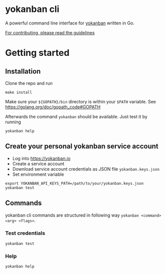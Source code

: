 # yokanban cli

A powerful command line interface for [yokanban](httsp://yokanban.io) written in Go.

[For contributing, please read the guidelines](CONTRIBUTING.md)

# Getting started

## Installation

Clone the repo and run

    make install

Make sure your `${GOPATH}/bin` directory is within your `$PATH` variable.
See https://golang.org/doc/gopath_code#GOPATH

Afterwards the command `yokanban` should be available. Just test it by running

    yokanban help

## Create your personal yokanban service account

- Log into https://yokanban.io
- Create a service account
- Download service account credentials as JSON file `yokanban.keys.json`
- Set environment variable

```
export YOKANBAN_API_KEYS_PATH=/path/to/your/yokanban.keys.json 
yokanban test
```

## Commands

yokanban cli commands are structured in following way `yokanban <command> <arg> <flags>`.

### Test credentials

    yokanban test

### Help

    yokanban help
